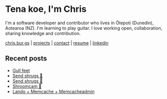 # Tena koe, I'm Chris

I'm a software developer and contributor who lives in Ōtepoti (Dunedin), Aotearoa (NZ). I'm learning to play guitar. I love working open, collaboration, sharing knowledge and contribution.

[chris.bur.gs](https://chris.bur.gs) | [projects](https://chris.bur.gs/projects/) | [contact](https://chris.bur.gs/contact/) | [resume](https://chris.bur.gs/resume) | [linkedin](https://linkedin.com/in/stephenajulu)

## Recent posts

<!-- BLOG-POST-LIST:START -->
- [Gull feet](https://chris.bur.gs/gull-feet/)
- [Send shrugs 🤷](https://chris.bur.gs/shruggies/)
- [Send shrugs 🤷](https://chris.bur.gs/gitlab-ci-cypress/)
- [Shroomcam 🍄](https://chris.bur.gs/shroomcam/)
- [Lando + Memcache + Memcacheadmin](https://chris.bur.gs/lando-memcacheadmin/)
<!-- BLOG-POST-LIST:END -->
